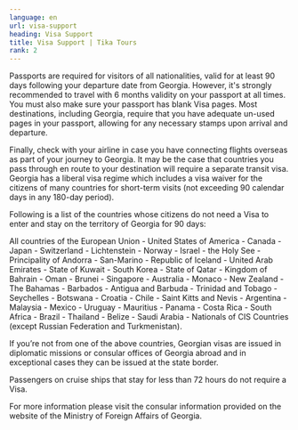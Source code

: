 ```yaml
---
language: en
url: visa-support
heading: Visa Support
title: Visa Support | Tika Tours
rank: 2
---
```

<div class="row content-row"><!-- 896 (1)-->
<div class="col-xs-12"><!-- 1240 -->

Passports are required for visitors of all nationalities, valid for at least 90 days
following your departure date from Georgia. However, it's strongly recommended to
travel with 6 months validity on your passport at all times. You must also make
sure your passport has blank Visa pages. Most destinations, including Georgia, require
that you have adequate un\-used pages in your passport, allowing for any necessary
stamps upon arrival and departure.

Finally, check with your airline in case you have connecting flights overseas as
part of your journey to Georgia. It may be the case that countries you pass through
en route to your destination will require a separate transit visa. Georgia has a
liberal visa regime which includes a visa waiver for the citizens of many countries
for short\-term visits (not exceeding 90 calendar days in any 180\-day period).

Following is a list of the countries whose citizens do not need a Visa to enter and
stay on the territory of Georgia for 90 days:

All countries of the European Union \- United States of America \- Canada \- Japan
\- Switzerland \- Lichtenstein \- Norway \- Israel \- the Holy See \- Principality
of Andorra \- San\-Marino \- Republic of Iceland \- United Arab Emirates \- State
of Kuwait \- South Korea \- State of Qatar \- Kingdom of Bahrain \- Oman \- Brunei
\- Singapore \- Australia \- Monaco \- New Zealand \- The Bahamas \- Barbados \-
Antigua and Barbuda \- Trinidad and Tobago \- Seychelles \- Botswana \- Croatia
\- Chile \- Saint Kitts and Nevis \- Argentina \- Malaysia \- Mexico \- Uruguay
\- Mauritius \- Panama \- Costa Rica \- South Africa \- Brazil \- Thailand \- Belize
\- Saudi Arabia \- Nationals of CIS Countries (except Russian Federation and Turkmenistan).

If you’re not from one of the above countries, Georgian visas are issued in diplomatic
missions or consular offices of Georgia abroad and in exceptional cases they can
be issued at the state border.

Passengers on cruise ships that stay for less than 72 hours do not require a Visa.


For more information please visit the consular information provided on the website
of the Ministry of Foreign Affairs of Georgia.

</div>

</div>
